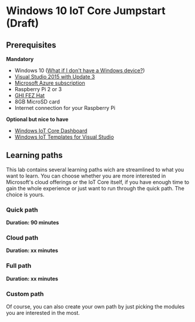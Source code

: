 # Windows 10 IoT Core Jumpstart (Draft)

## Prerequisites
**Mandatory**
- Windows 10 ([What if I don't have a Windows device?](../../wiki/What-if-I-don‘t-have-Windows-device%3F))
- [Visual Studio 2015 with Update 3](https://www.visualstudio.com/products/visual-studio-community-vs)
- [Microsoft Azure subscription](https://azure.microsoft.com/en-us/free/)
- Raspberry Pi 2 or 3
- [GHI FEZ Hat](https://www.ghielectronics.com/catalog/product/500)
- 8GB MicroSD card
- Internet connection for your Raspberry Pi

**Optional but nice to have**
- [Windows IoT Core Dashboard](http://go.microsoft.com/fwlink/?LinkID=708576)
- [Windows IoT Templates for Visual Studio](https://visualstudiogallery.msdn.microsoft.com/55b357e1-a533-43ad-82a5-a88ac4b01dec)

## Learning paths
This lab contains several learning paths wich are streamlined to what you want to learn. You can choose whether you are more interested in Microsoft's cloud offerings or the IoT Core itself, if you have enough time to gain the whole experience or just want to run through the quick path. The choice is yours.

### Quick path
**Duration: 90 minutes**

### Cloud path
**Duration: xx minutes**

### Full path
**Duration: xx minutes**

### Custom path
Of course, you can also create your own path by just picking the modules you are interested in the most.
